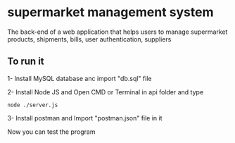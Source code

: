 # supermarket management system

The back-end of a web application that helps users to manage supermarket products, shipments, bills, user authentication, suppliers

## To run it

1- Install MySQL database anc import "db.sql" file

2- Install Node JS and Open CMD or Terminal in api folder and type
                    
    node ./server.js

3- Install postman and Import "postman.json" file in it

Now you can test the program
